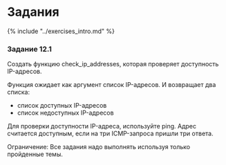 # Задания

{% include "../exercises_intro.md" %}

### Задание 12.1

Создать функцию check_ip_addresses, которая проверяет доступность IP-адресов.

Функция ожидает как аргумент список IP-адресов.
И возвращает два списка:
* список доступных IP-адресов
* список недоступных IP-адресов

Для проверки доступности IP-адреса, используйте ping.
Адрес считается доступным, если на три ICMP-запроса пришли три ответа.

Ограничение: Все задания надо выполнять используя только пройденные темы.

